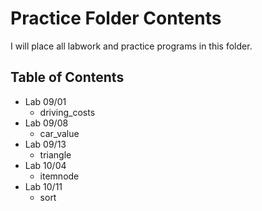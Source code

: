 # Practice Folder Contents

I will place all labwork and practice programs in this folder.

## Table of Contents

* Lab 09/01
  * driving_costs
* Lab 09/08
  * car_value
* Lab 09/13
  * triangle
* Lab 10/04
  * itemnode
* Lab 10/11
  * sort